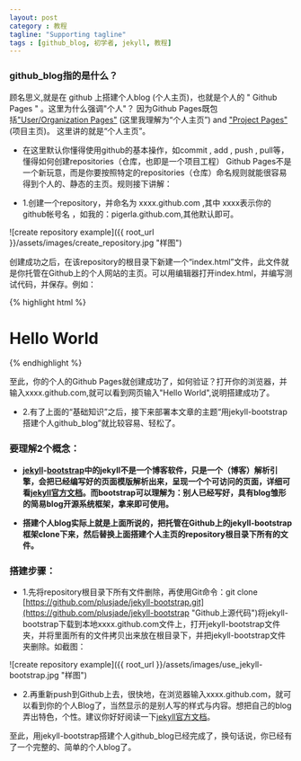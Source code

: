 ```yaml
---
layout: post
category : 教程
tagline: "Supporting tagline"
tags : [github_blog, 初学者, jekyll, 教程]
---
```


### github_blog指的是什么？


顾名思义,就是在 github 上搭建个人blog (个人主页)，也就是个人的 " Github Pages " 。这里为什么强调"个人"？
因为Github Pages既包括["User/Organization Pages"](https://help.github.com/articles/user-organization-and-project-pages "点击可查看官方文档说明")
(这里我理解为“个人主页”) and ["Project Pages"](https://help.github.com/articles/user-organization-and-project-pages "点击可查看官方文档说明")(项目主页)。
这里讲的就是“个人主页”。

<!--break-->

+ 在这里默认你懂得使用github的基本操作，如commit , add , push , pull等，懂得如何创建repositories（仓库，也即是一个项目工程）
Github Pages不是一个新玩意，而是你要按照特定的repositories（仓库）命名规则就能很容易得到个人的、静态的主页。规则接下讲解：

- 1.创建一个repository，并命名为 xxxx.github.com ,其中 xxxx表示你的github帐号名 ，如我的：pigerla.github.com,其他默认即可。

![create repository example]({{ root_url }}/assets/images/create_repository.jpg "样图")

创建成功之后，在该repository的根目录下新建一个“index.html”文件，此文件就是你托管在Github上的个人网站的主页。可以用编辑器打开index.html，并编写测试代码，并保存。例如：

{% highlight html %}
	<h1>Hello World</h1>
{% endhighlight %}

至此，你的个人的Github Pages就创建成功了，如何验证？打开你的浏览器，并输入xxxx.github.com,就可以看到网页输入"Hello World",说明搭建成功了。

- 2.有了上面的“基础知识”之后，接下来部署本文章的主题“用jekyll-bootstrap搭建个人github_blog”就比较容易、轻松了。

### 要理解2个概念：

- **[jekyll](http://jekyllrb.com/docs/home/ "点击可查看此Blog中官方文档说明文章")-[bootstrap](http://jekyllbootstrap.com/ "点击可查看官方文档说明")中的jekyll不是一个博客软件，只是一个（博客）解析引擎，会把已经编写好的页面模版解析出来，呈现一个个可访问的页面，详细可看[jekyll官方文档](http://jekyllrb.com/docs/home/ "点击可查看此Blog中官方文档说明文章")。而bootstrap可以理解为：别人已经写好，具有blog雏形的简易blog开源系统框架，拿来即可使用。**

- **搭建个人blog实际上就是上面所说的，把托管在Github上的jekyll-bootstrap框架clone下来，然后替换上面搭建个人主页的repository根目录下所有的文件。**

### 搭建步骤：

- 1.先将repository根目录下所有文件删除，再使用Git命令：git clone [https://github.com/plusjade/jekyll-bootstrap.git](https://github.com/plusjade/jekyll-bootstrap "Github上源代码")将jekyll-bootstrap下载到本地xxxx.github.com文件上，打开jekyll-bootstrap文件夹，并将里面所有的文件拷贝出来放在根目录下，并把jekyll-bootstrap文件夹删除。如截图：

![create repository example]({{ root_url }}/assets/images/use_jekyll-bootstrap.jpg "样图")

- 2.再重新push到Github上去，很快地，在浏览器输入xxxx.github.com，就可以看到你的个人Blog了，当然显示的是别人写的样式与内容。想把自己的blog弄出特色，个性。建议你好好阅读一下[jekyll官方文档](http://jekyllrb.com/docs/home/ "点击可查看官方文档")。

至此，用jekyll-bootstrap搭建个人github_blog已经完成了，换句话说，你已经有了一个完整的、简单的个人blog了。